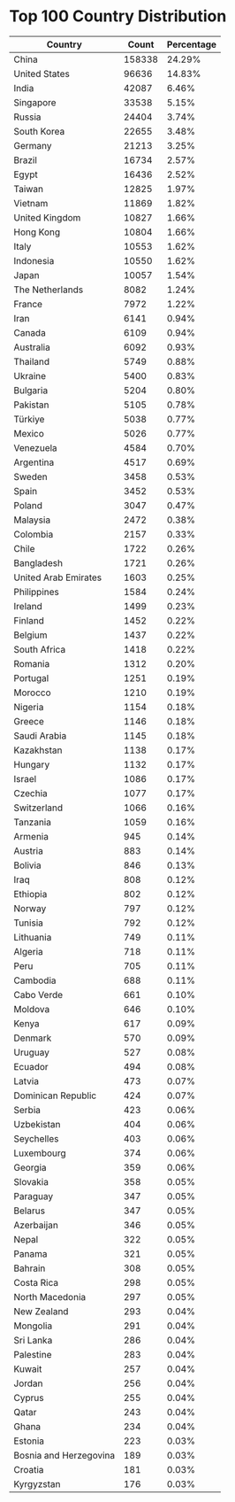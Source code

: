 # Top 100 Country Distribution
| Country | Count | Percentage |
|----|----|----|
| China | 158338 | 24.29% |
| United States | 96636 | 14.83% |
| India | 42087 | 6.46% |
| Singapore | 33538 | 5.15% |
| Russia | 24404 | 3.74% |
| South Korea | 22655 | 3.48% |
| Germany | 21213 | 3.25% |
| Brazil | 16734 | 2.57% |
| Egypt | 16436 | 2.52% |
| Taiwan | 12825 | 1.97% |
| Vietnam | 11869 | 1.82% |
| United Kingdom | 10827 | 1.66% |
| Hong Kong | 10804 | 1.66% |
| Italy | 10553 | 1.62% |
| Indonesia | 10550 | 1.62% |
| Japan | 10057 | 1.54% |
| The Netherlands | 8082 | 1.24% |
| France | 7972 | 1.22% |
| Iran | 6141 | 0.94% |
| Canada | 6109 | 0.94% |
| Australia | 6092 | 0.93% |
| Thailand | 5749 | 0.88% |
| Ukraine | 5400 | 0.83% |
| Bulgaria | 5204 | 0.80% |
| Pakistan | 5105 | 0.78% |
| Türkiye | 5038 | 0.77% |
| Mexico | 5026 | 0.77% |
| Venezuela | 4584 | 0.70% |
| Argentina | 4517 | 0.69% |
| Sweden | 3458 | 0.53% |
| Spain | 3452 | 0.53% |
| Poland | 3047 | 0.47% |
| Malaysia | 2472 | 0.38% |
| Colombia | 2157 | 0.33% |
| Chile | 1722 | 0.26% |
| Bangladesh | 1721 | 0.26% |
| United Arab Emirates | 1603 | 0.25% |
| Philippines | 1584 | 0.24% |
| Ireland | 1499 | 0.23% |
| Finland | 1452 | 0.22% |
| Belgium | 1437 | 0.22% |
| South Africa | 1418 | 0.22% |
| Romania | 1312 | 0.20% |
| Portugal | 1251 | 0.19% |
| Morocco | 1210 | 0.19% |
| Nigeria | 1154 | 0.18% |
| Greece | 1146 | 0.18% |
| Saudi Arabia | 1145 | 0.18% |
| Kazakhstan | 1138 | 0.17% |
| Hungary | 1132 | 0.17% |
| Israel | 1086 | 0.17% |
| Czechia | 1077 | 0.17% |
| Switzerland | 1066 | 0.16% |
| Tanzania | 1059 | 0.16% |
| Armenia | 945 | 0.14% |
| Austria | 883 | 0.14% |
| Bolivia | 846 | 0.13% |
| Iraq | 808 | 0.12% |
| Ethiopia | 802 | 0.12% |
| Norway | 797 | 0.12% |
| Tunisia | 792 | 0.12% |
| Lithuania | 749 | 0.11% |
| Algeria | 718 | 0.11% |
| Peru | 705 | 0.11% |
| Cambodia | 688 | 0.11% |
| Cabo Verde | 661 | 0.10% |
| Moldova | 646 | 0.10% |
| Kenya | 617 | 0.09% |
| Denmark | 570 | 0.09% |
| Uruguay | 527 | 0.08% |
| Ecuador | 494 | 0.08% |
| Latvia | 473 | 0.07% |
| Dominican Republic | 424 | 0.07% |
| Serbia | 423 | 0.06% |
| Uzbekistan | 404 | 0.06% |
| Seychelles | 403 | 0.06% |
| Luxembourg | 374 | 0.06% |
| Georgia | 359 | 0.06% |
| Slovakia | 358 | 0.05% |
| Paraguay | 347 | 0.05% |
| Belarus | 347 | 0.05% |
| Azerbaijan | 346 | 0.05% |
| Nepal | 322 | 0.05% |
| Panama | 321 | 0.05% |
| Bahrain | 308 | 0.05% |
| Costa Rica | 298 | 0.05% |
| North Macedonia | 297 | 0.05% |
| New Zealand | 293 | 0.04% |
| Mongolia | 291 | 0.04% |
| Sri Lanka | 286 | 0.04% |
| Palestine | 283 | 0.04% |
| Kuwait | 257 | 0.04% |
| Jordan | 256 | 0.04% |
| Cyprus | 255 | 0.04% |
| Qatar | 243 | 0.04% |
| Ghana | 234 | 0.04% |
| Estonia | 223 | 0.03% |
| Bosnia and Herzegovina | 189 | 0.03% |
| Croatia | 181 | 0.03% |
| Kyrgyzstan | 176 | 0.03% |
